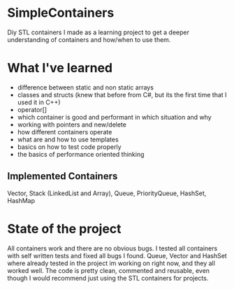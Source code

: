 # SimpleContainers
Diy STL containers I made as a learning project to get a deeper understanding of containers and how/when to use them.

# What I've learned 
 - difference between static and non static arrays
 - classes and structs (knew that before from C#, but its the first time that I used it in C++)
 - operator[] 
 - which container is good and performant in which situation and why
 - working with pointers and new/delete
 - how different containers operate
 - what are and how to use templates 
 - basics on how to test code properly
 - the basics of performance oriented thinking

## Implemented Containers
Vector, Stack (LinkedList and Array), Queue, PriorityQueue, HashSet, HashMap

# State of the project 
All containers work and there are no obvious bugs. I tested all containers with self written tests and fixed all bugs I found. 
Queue, Vector and HashSet where already tested in the project im working on right now, and they all worked well.
The code is pretty clean, commented and reusable, even though I would recommend just using the STL containers for projects.